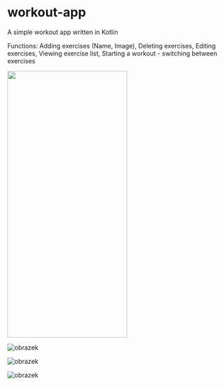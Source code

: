# workout-app
A simple workout app written in Kotlin

Functions: 
  Adding exercises (Name, Image),
  Deleting exercises,
  Editing exercises,
  Viewing exercise list,
  Starting a workout - switching between exercises

<img src="https://github.com/nico-magic/workout-app/assets/93150987/73ef35e5-5932-4b32-9b33-09c534239be7" width="270" height="600">


![obrazek](https://github.com/nico-magic/workout-app/assets/93150987/9c18f6b3-56f7-4957-98e7-774de8514c98)


![obrazek](https://github.com/nico-magic/workout-app/assets/93150987/a8fe3616-9cd6-4cfe-a84b-73aae472f528)


![obrazek](https://github.com/nico-magic/workout-app/assets/93150987/d022a46b-f071-4d79-bef7-7c1a6ad8aa2f)

